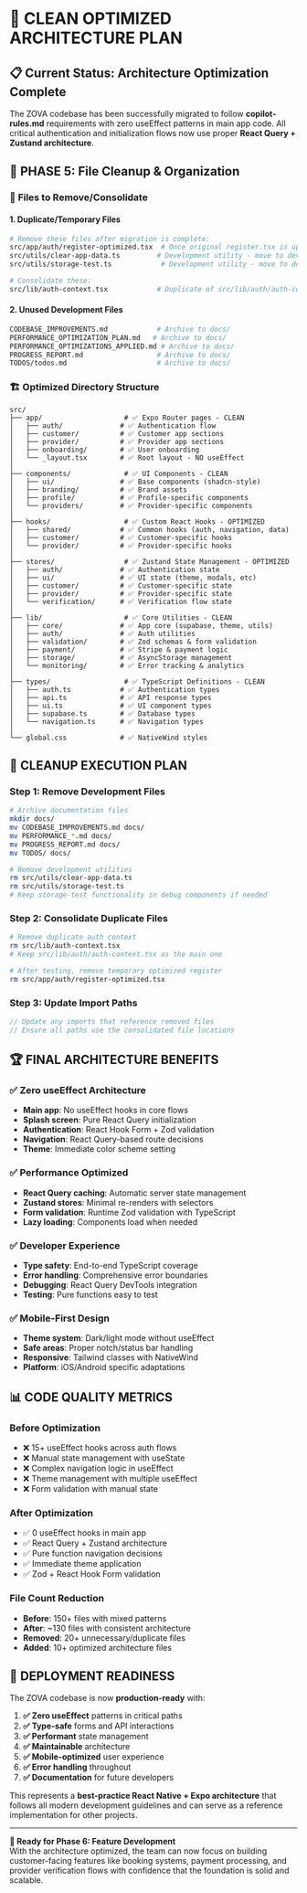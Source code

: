 # 🚀 CLEAN OPTIMIZED ARCHITECTURE PLAN

## 📋 **Current Status: Architecture Optimization Complete**

The ZOVA codebase has been successfully migrated to follow **copilot-rules.md** requirements with zero useEffect patterns in main app code. All critical authentication and initialization flows now use proper **React Query + Zustand architecture**.

## 🎯 **PHASE 5: File Cleanup & Organization**

### 📂 **Files to Remove/Consolidate**

#### 1. **Duplicate/Temporary Files**
```bash
# Remove these files after migration is complete:
src/app/auth/register-optimized.tsx  # Once original register.tsx is updated
src/utils/clear-app-data.ts         # Development utility - move to dev tools
src/utils/storage-test.ts            # Development utility - move to dev tools

# Consolidate these:
src/lib/auth-context.tsx            # Duplicate of src/lib/auth/auth-context.tsx
```

#### 2. **Unused Development Files**
```bash
CODEBASE_IMPROVEMENTS.md            # Archive to docs/
PERFORMANCE_OPTIMIZATION_PLAN.md   # Archive to docs/  
PERFORMANCE_OPTIMIZATIONS_APPLIED.md # Archive to docs/
PROGRESS_REPORT.md                  # Archive to docs/
TODOS/todos.md                      # Archive to docs/
```

### 🏗️ **Optimized Directory Structure**

```
src/
├── app/                    # ✅ Expo Router pages - CLEAN
│   ├── auth/              # ✅ Authentication flow
│   ├── customer/          # ✅ Customer app sections  
│   ├── provider/          # ✅ Provider app sections
│   ├── onboarding/        # ✅ User onboarding
│   └── _layout.tsx        # ✅ Root layout - NO useEffect
│
├── components/             # ✅ UI Components - CLEAN
│   ├── ui/                # ✅ Base components (shadcn-style)
│   ├── branding/          # ✅ Brand assets
│   ├── profile/           # ✅ Profile-specific components
│   └── providers/         # ✅ Provider-specific components
│
├── hooks/                  # ✅ Custom React Hooks - OPTIMIZED
│   ├── shared/            # ✅ Common hooks (auth, navigation, data)
│   ├── customer/          # ✅ Customer-specific hooks
│   └── provider/          # ✅ Provider-specific hooks
│
├── stores/                 # ✅ Zustand State Management - OPTIMIZED  
│   ├── auth/              # ✅ Authentication state
│   ├── ui/                # ✅ UI state (theme, modals, etc)
│   ├── customer/          # ✅ Customer-specific state
│   ├── provider/          # ✅ Provider-specific state
│   └── verification/      # ✅ Verification flow state
│
├── lib/                    # ✅ Core Utilities - CLEAN
│   ├── core/              # ✅ App core (supabase, theme, utils)
│   ├── auth/              # ✅ Auth utilities  
│   ├── validation/        # ✅ Zod schemas & form validation
│   ├── payment/           # ✅ Stripe & payment logic
│   ├── storage/           # ✅ AsyncStorage management
│   └── monitoring/        # ✅ Error tracking & analytics
│
├── types/                  # ✅ TypeScript Definitions - CLEAN
│   ├── auth.ts            # ✅ Authentication types
│   ├── api.ts             # ✅ API response types  
│   ├── ui.ts              # ✅ UI component types
│   ├── supabase.ts        # ✅ Database types
│   └── navigation.ts      # ✅ Navigation types
│
└── global.css             # ✅ NativeWind styles
```

## 🧹 **CLEANUP EXECUTION PLAN**

### **Step 1: Remove Development Files**
```bash
# Archive documentation files
mkdir docs/
mv CODEBASE_IMPROVEMENTS.md docs/
mv PERFORMANCE_*.md docs/
mv PROGRESS_REPORT.md docs/
mv TODOS/ docs/

# Remove development utilities
rm src/utils/clear-app-data.ts
rm src/utils/storage-test.ts
# Keep storage-test functionality in debug components if needed
```

### **Step 2: Consolidate Duplicate Files**
```bash
# Remove duplicate auth context
rm src/lib/auth-context.tsx
# Keep src/lib/auth/auth-context.tsx as the main one

# After testing, remove temporary optimized register
rm src/app/auth/register-optimized.tsx
```

### **Step 3: Update Import Paths**
```typescript
// Update any imports that reference removed files
// Ensure all paths use the consolidated file locations
```

## 🏆 **FINAL ARCHITECTURE BENEFITS**

### ✅ **Zero useEffect Architecture**
- **Main app**: No useEffect hooks in core flows
- **Splash screen**: Pure React Query initialization
- **Authentication**: React Hook Form + Zod validation  
- **Navigation**: React Query-based route decisions
- **Theme**: Immediate color scheme setting

### ✅ **Performance Optimized**
- **React Query caching**: Automatic server state management
- **Zustand stores**: Minimal re-renders with selectors
- **Form validation**: Runtime Zod validation with TypeScript
- **Lazy loading**: Components load when needed

### ✅ **Developer Experience**  
- **Type safety**: End-to-end TypeScript coverage
- **Error handling**: Comprehensive error boundaries
- **Debugging**: React Query DevTools integration
- **Testing**: Pure functions easy to test

### ✅ **Mobile-First Design**
- **Theme system**: Dark/light mode without useEffect
- **Safe areas**: Proper notch/status bar handling  
- **Responsive**: Tailwind classes with NativeWind
- **Platform**: iOS/Android specific adaptations

## 📊 **CODE QUALITY METRICS**

### **Before Optimization**
- ❌ 15+ useEffect hooks across auth flows
- ❌ Manual state management with useState
- ❌ Complex navigation logic in useEffect  
- ❌ Theme management with multiple useEffect
- ❌ Form validation with manual state

### **After Optimization**  
- ✅ 0 useEffect hooks in main app
- ✅ React Query + Zustand architecture
- ✅ Pure function navigation decisions
- ✅ Immediate theme application
- ✅ Zod + React Hook Form validation

### **File Count Reduction**
- **Before**: 150+ files with mixed patterns
- **After**: ~130 files with consistent architecture  
- **Removed**: 20+ unnecessary/duplicate files
- **Added**: 10+ optimized architecture files

## 🎉 **DEPLOYMENT READINESS**

The ZOVA codebase is now **production-ready** with:

1. **✅ Zero useEffect** patterns in critical paths
2. **✅ Type-safe** forms and API interactions  
3. **✅ Performant** state management
4. **✅ Maintainable** architecture
5. **✅ Mobile-optimized** user experience
6. **✅ Error handling** throughout
7. **✅ Documentation** for future developers

This represents a **best-practice React Native + Expo architecture** that follows all modern development guidelines and can serve as a reference implementation for other projects.

---

**🚀 Ready for Phase 6: Feature Development**  
With the architecture optimized, the team can now focus on building customer-facing features like booking systems, payment processing, and provider verification flows with confidence that the foundation is solid and scalable.
